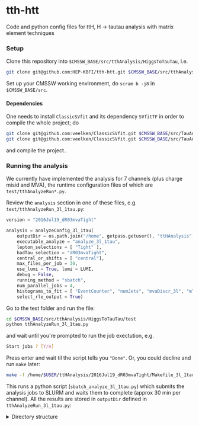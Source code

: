 # tth-htt
Code and python config files for ttH, H -> tautau analysis with matrix element techniques
### Setup

Clone this repository into `$CMSSW_BASE/src/tthAnalysis/HiggsToTauTau`, i.e.
```bash
git clone git@github.com:HEP-KBFI/tth-htt.git $CMSSW_BASE/src/tthAnalysis/HiggsToTauTau
```
Set up your CMSSW working environment, do `scram b -j8` in `$CMSSW_BASE/src`.

#### Dependencies

One needs to install `ClassicSVfit` and its dependency `SVfitTF` in order to compile the whole project; do
```bash
git clone git@github.com:veelken/ClassicSVfit.git $CMSSW_BASE/src/TauAnalysis/ClassicSVfit
git clone git@github.com:veelken/ClassicSVfit.git $CMSSW_BASE/src/TauAnalysis/SVfitTF
```
and compile the project..


### Running the analysis

We currently have implemented the analysis for 7 channels (plus charge misid and MVA), the runtime configuration files of which are `test/tthAnalyzeRun*.py`.

Review the `analysis` section in one of these files, e.g. `test/tthAnalyzeRun_3l_1tau.py`:
```python
version = "2016Jul19_dR03mvaTight"

analysis = analyzeConfig_3l_1tau(
    outputDir = os.path.join("/home", getpass.getuser(), "ttHAnalysis", version),
    executable_analyze = "analyze_3l_1tau",
    lepton_selections = [ "Tight" ],
    hadTau_selection = "dR03mvaTight",
    central_or_shifts = [ "central"],
    max_files_per_job = 30,
    use_lumi = True, lumi = LUMI,
    debug = False,
    running_method = "sbatch",
    num_parallel_jobs = 4,
    histograms_to_fit = [ "EventCounter", "numJets", "mvaDiscr_3l", "mTauTauVis" ],
    select_rle_output = True)
```
Go to the test folder and run the file:
```bash
cd $CMSSW_BASE/src/tthAnalysis/HiggsToTauTau/test
python tthAnalyzeRun_3l_1tau.py
```
and wait until you're prompted to run the job exectution, e.g.
```bash
Start jobs ? [Y/n]
```
Press enter and wait til the script tells you `"Done"`. Or, you could decline and run `make` later:
```bash
make -f /home/$USER/ttHAnalysis/2016Jul19_dR03mvaTight/Makefile_3l_1tau -j 4
```
This runs a python script (`sbatch_analyze_3l_1tau.py`) which submits the analysis jobs to SLURM and waits them to complete (approx 30 min per channel).
All the results are stored in `outputDir` defined in `tthAnalyzeRun_3l_1tau.py`:
<details>
  <summary>Directory structure</summary>
```text
/home/$USER/ttHAnalysis/2016Jul19_dR03mvaTight/
├── cfgs
│   ├── 3l_1tau
│   │   └── Tight
│   │       ├── DoubleEG_Run2015C
│   │       │   ├── analyze_3l_1tau_DoubleEG_Run2015C_Tight_central_0_cfg.py
│   │       │   ├── analyze_3l_1tau_DoubleEG_Run2015C_Tight_central_0.sh
│   │       │   ├── analyze_3l_1tau_DoubleEG_Run2015C_Tight_central_1_cfg.py
│   │       │   └── analyze_3l_1tau_DoubleEG_Run2015C_Tight_central_1.sh
│   │       ├── DoubleEG_Run2015D
│   │       │   ├── analyze_3l_1tau_DoubleEG_Run2015D_Tight_central_0_cfg.py
│   │       │   ├── ...
│   │       ...
│   │       └── ZZTo4L
│   │           ├── analyze_3l_1tau_ZZTo4L_Tight_central_0_cfg.py
│   │           ├── analyze_3l_1tau_ZZTo4L_Tight_central_0.sh
│   │           ├── analyze_3l_1tau_ZZTo4L_Tight_central_1_cfg.py
│   │           ├── analyze_3l_1tau_ZZTo4L_Tight_central_1.sh
│   │           ├── analyze_3l_1tau_ZZTo4L_Tight_central_2_cfg.py
│   │           ├── analyze_3l_1tau_ZZTo4L_Tight_central_2.sh
│   │           ├── analyze_3l_1tau_ZZTo4L_Tight_central_3_cfg.py
│   │           ├── analyze_3l_1tau_ZZTo4L_Tight_central_3.sh
│   │           ├── analyze_3l_1tau_ZZTo4L_Tight_central_4_cfg.py
│   │           ├── analyze_3l_1tau_ZZTo4L_Tight_central_4.sh
│   │           ├── analyze_3l_1tau_ZZTo4L_Tight_central_5_cfg.py
│   │           └── analyze_3l_1tau_ZZTo4L_Tight_central_5.sh
│   ├── prepareDatacards_3l_1tau_EventCounter_cfg.py
│   ├── prepareDatacards_3l_1tau_mTauTauVis_cfg.py
│   ├── prepareDatacards_3l_1tau_mvaDiscr_3l_cfg.py
│   └── prepareDatacards_3l_1tau_numJets_cfg.py
├── datacards
│   ├── 3l_1tau
│   │   └── Tight
│   │       ├── DoubleEG_Run2015C
│   │       ├── DoubleEG_Run2015D
│   │       ├── ...
│   │       ├── ZGTo2LG
│   │       └── ZZTo4L
│   ├── prepareDatacards_3l_1tau_EventCounter.root
│   ├── prepareDatacards_3l_1tau_mTauTauVis.root
│   ├── prepareDatacards_3l_1tau_mvaDiscr_3l.root
│   └── prepareDatacards_3l_1tau_numJets.root
├── histograms
│   ├── 3l_1tau
│   │   └── Tight
│   │       ├── DoubleEG_Run2015C
│   │       │   ├── DoubleEG_Run2015C_Tight_central_0.root
│   │       │   └── DoubleEG_Run2015C_Tight_central_1.root
│   │       ├── DoubleEG_Run2015D
│   │       │   ├── DoubleEG_Run2015D_Tight_central_0.root
│   │       │   ├── DoubleEG_Run2015D_Tight_central_10.root
│   │       │   ├── ...
│   │       ...
│   │       └── ZZTo4L
│   │           ├── ZZTo4L_Tight_central_0.root
│   │           ├── ZZTo4L_Tight_central_1.root
│   │           ├── ZZTo4L_Tight_central_2.root
│   │           ├── ZZTo4L_Tight_central_3.root
│   │           ├── ZZTo4L_Tight_central_4.root
│   │           └── ZZTo4L_Tight_central_5.root
│   ├── histograms_harvested_stage1_3l_1tau_DoubleEG_Run2015C.root
│   ├── histograms_harvested_stage1_3l_1tau_DoubleEG_Run2015C_Tight_central.root
│   ├── ...
│   ├── histograms_harvested_stage1_3l_1tau_ZZTo4L.root
│   ├── histograms_harvested_stage1_3l_1tau_ZZTo4L_Tight_central.root
│   └── histograms_harvested_stage2_3l_1tau.root
├── logs
│   └── 3l_1tau
│       └── Tight
│           ├── DoubleEG_Run2015C
│           │   ├── analyze_3l_1tau_DoubleEG_Run2015C_Tight_central_0.log
│           │   └── analyze_3l_1tau_DoubleEG_Run2015C_Tight_central_1.log
│           ├── DoubleEG_Run2015D
│           │   ├── analyze_3l_1tau_DoubleEG_Run2015D_Tight_central_0.log
│           │   ├── analyze_3l_1tau_DoubleEG_Run2015D_Tight_central_10.log
│           │   ├── ...
│           ...
│           └── ZZTo4L
│               ├── analyze_3l_1tau_ZZTo4L_Tight_central_0.log
│               ├── analyze_3l_1tau_ZZTo4L_Tight_central_1.log
│               ├── analyze_3l_1tau_ZZTo4L_Tight_central_2.log
│               ├── analyze_3l_1tau_ZZTo4L_Tight_central_3.log
│               ├── analyze_3l_1tau_ZZTo4L_Tight_central_4.log
│               └── analyze_3l_1tau_ZZTo4L_Tight_central_5.log
├── Makefile_3l_1tau
├── output_rle
│   └── 3l_1tau
│       └── Tight
│           ├── DoubleEG_Run2015C
│           │   ├── rle_3l_1tau_DoubleEG_Run2015C_Tight_central_0.txt
│           │   └── rle_3l_1tau_DoubleEG_Run2015C_Tight_central_1.txt
│           ├── DoubleEG_Run2015D
│           │   ├── rle_3l_1tau_DoubleEG_Run2015D_Tight_central_0.txt
│           │   ├── rle_3l_1tau_DoubleEG_Run2015D_Tight_central_10.txt
│           │   ├── ...
│           ...
│           └── ZZTo4L
│               ├── rle_3l_1tau_ZZTo4L_Tight_central_0.txt
│               ├── rle_3l_1tau_ZZTo4L_Tight_central_1.txt
│               ├── rle_3l_1tau_ZZTo4L_Tight_central_2.txt
│               ├── rle_3l_1tau_ZZTo4L_Tight_central_3.txt
│               ├── rle_3l_1tau_ZZTo4L_Tight_central_4.txt
│               └── rle_3l_1tau_ZZTo4L_Tight_central_5.txt
├── sbatch_analyze_3l_1tau.py
├── stderr_3l_1tau.log
└── stdout_3l_1tau.log

```
</details>
The datacards are located under `datacards`; the run-lumi-event numbers of selected events are under `output_rle`.

### Synchronization

If you want to produce the ntuples for the synchronization exercise, run
```bash
sync_ntuples $CMSSW_BASE/src/tthAnalysis/HiggsToTauTau/test/sync_ntuples_cfg.py
```
Check the input/output parameters in the configuration file first, though. The resulting sync Ntuple can be compared against the other Ntuples w/ appropriate macros.
